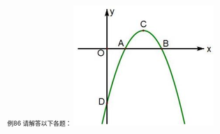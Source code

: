 例86 请解答以下各题：
![](<../../qs_image_DB/专题3-2_一网打尽14类·二次函数的存在性问题（解析版）_/d132788cea24f51c2d2939f0b84289a2d96582e78635233e58cba1f1001e6588.jpg>)
